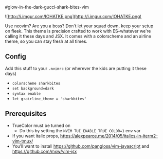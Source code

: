 #glow-in-the-dark-gucci-shark-bites-vim

![http://i.imgur.com/IOHATKE.png](http://i.imgur.com/IOHATKE.png)

Use neovim? Are you a boss? Don't let your squad down, keep your setup on fleek. This theme is precision crafted to work with ES-whatever we're calling it these days and JSX. It comes with a colorscheme and an airline theme, so you can stay fresh at all times.

## Config

Add this stuff to your `.nvimrc` (or wherever the kids are putting it these days)

- `colorscheme sharkbites`
- `set background=dark`
- `syntax enable`
- `let g:airline_theme = 'sharkbites'`

## Prerequisites

- TrueColor must be turned on
  - Do this by setting the `NVIM_TUI_ENABLE_TRUE_COLOR=1` env var
- If you want italic props, https://alexpearce.me/2014/05/italics-in-iterm2-vim-tmux/
- You'll want to install https://github.com/pangloss/vim-javascript and https://github.com/mxw/vim-jsx
